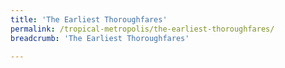 ```yaml
---
title: 'The Earliest Thoroughfares'
permalink: /tropical-metropolis/the-earliest-thoroughfares/
breadcrumb: 'The Earliest Thoroughfares'

---
```



